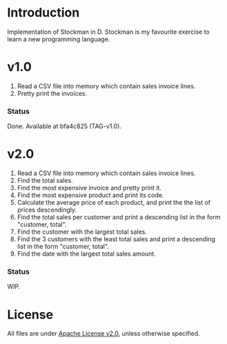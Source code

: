 # Introduction #
Implementation of Stockman in D.
Stockman is my favourite exercise to learn a new programming language.

# v1.0 #
1. Read a CSV file into memory which contain sales invoice lines.
2. Pretty print the invoices.

### Status ###
Done.  Available at bfa4c825 (TAG-v1.0).

# v2.0 #
1. Read a CSV file into memory which contain sales invoice lines.
2. Find the total sales.
3. Find the most expensive invoice and pretty print it.
4. Find the most expensive product and print its code.
5. Calculate the average price of each product, and print the the list of prices descendingly.
6. Find the total sales per customer and print a descending list in the form "customer, total".
7. Find the customer with the largest total sales.
8. Find the 3 customers with the least total sales and print a descending list in the form "customer, total".
9. Find the date with the largest total sales amount.

### Status ###
WIP.


# License #
All files are under [Apache License v2.0](http://www.apache.org/licenses/LICENSE-2.0), unless otherwise specified.
